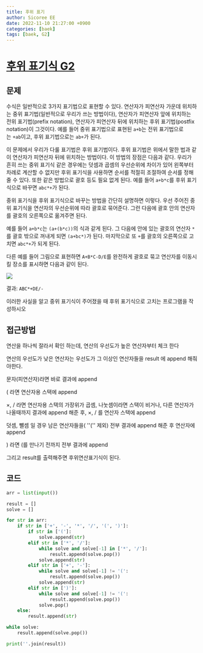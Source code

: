 ```yaml
---
title: 후위 표기
author: Sicoree EE
date: 2022-11-10 21:27:00 +0900
categories: [baek]
tags: [baek, G2]
---
```


# [후위 표기식 G2](https://www.acmicpc.net/problem/1918)

## 문제

수식은 일반적으로 3가지 표기법으로 표현할 수 있다. 연산자가 피연산자 가운데 위치하는 중위 표기법(일반적으로 우리가 쓰는 방법이다), 연산자가 피연산자 앞에 위치하는 전위 표기법(prefix notation), 연산자가 피연산자 뒤에 위치하는 후위 표기법(postfix notation)이 그것이다. 예를 들어 중위 표기법으로 표현된 `a+b`는 전위 표기법으로는 `+ab`이고, 후위 표기법으로는 `ab+`가 된다.

이 문제에서 우리가 다룰 표기법은 후위 표기법이다. 후위 표기법은 위에서 말한 법과 같이 연산자가 피연산자 뒤에 위치하는 방법이다. 이 방법의 장점은 다음과 같다. 우리가 흔히 쓰는 중위 표기식 같은 경우에는 덧셈과 곱셈의 우선순위에 차이가 있어 왼쪽부터 차례로 계산할 수 없지만 후위 표기식을 사용하면 순서를 적절히 조절하여 순서를 정해줄 수 있다. 또한 같은 방법으로 괄호 등도 필요 없게 된다. 예를 들어 `a+b*c`를 후위 표기식으로 바꾸면 `abc*+`가 된다.

중위 표기식을 후위 표기식으로 바꾸는 방법을 간단히 설명하면 이렇다. 우선 주어진 중위 표기식을 연산자의 우선순위에 따라 괄호로 묶어준다. 그런 다음에 괄호 안의 연산자를 괄호의 오른쪽으로 옮겨주면 된다.

예를 들어 `a+b*c`는 `(a+(b*c))`의 식과 같게 된다. 그 다음에 안에 있는 괄호의 연산자 `*`를 괄호 밖으로 꺼내게 되면 `(a+bc*)`가 된다. 마지막으로 또 `+`를 괄호의 오른쪽으로 고치면 `abc*+`가 되게 된다.

다른 예를 들어 그림으로 표현하면 `A+B*C-D/E`를 완전하게 괄호로 묶고 연산자를 이동시킬 장소를 표시하면 다음과 같이 된다.

![](https://upload.acmicpc.net/5aad2feb-d9fc-430a-954d-73a06ba0215f/-/preview/)

결과: `ABC*+DE/-`

이러한 사실을 알고 중위 표기식이 주어졌을 때 후위 표기식으로 고치는 프로그램을 작성하시오

## 접근방법

연산을 하나씩 잘라서 확인 하는데, 연산의 우선도가 높은 연산자부터 체크 한다

연산의 우선도가 낮은 연산자는 우선도가 그 이상인 연산자들을 result 에 append 해줘야한다.



문자(피연산자)라면 바로 결과에 append

( 라면 연산자용 스택에 append

×, / 라면 연산자용 스택의 가장위가 곱셈, 나눗셈이라면 스택이 비거나, 다른 연산자가 나올때까지 결과에 append 해준 후,  ×, / 를 연산자 스택에 append

덧셈, 뺄셈 일 경우 남은 연산자들을( ''('' 제외) 전부 결과에 append 해준 후 연산자에 append

) 라면 (를 만나기 전까지 전부 결과에 append

그리고 result를 출력해주면 후위연산표기식이 된다.



## 코드

```python
arr = list(input())

result = []
solve = []

for str in arr:
    if str in ['+', '-', '*', '/', '(', ')']:
        if str in ['(']:
            solve.append(str)
        elif str in ['*', '/']:
            while solve and solve[-1] in ['*', '/']:
                result.append(solve.pop())
            solve.append(str)
        elif str in ['+', '-']:
            while solve and solve[-1] != '(':
                result.append(solve.pop())
            solve.append(str)
        elif str in [')']:
            while solve and solve[-1] != '(':
                result.append(solve.pop())
            solve.pop()
    else:
        result.append(str)

while solve:
    result.append(solve.pop())

print(''.join(result))
```
